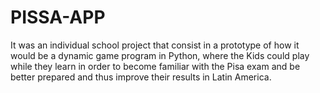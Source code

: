 # PISSA-APP
It was an individual school project that consist in a prototype of how it would be a dynamic game program in Python, where the Kids could play while they learn in order to become familiar with the Pisa exam and be better prepared and thus improve their results in Latin America.
